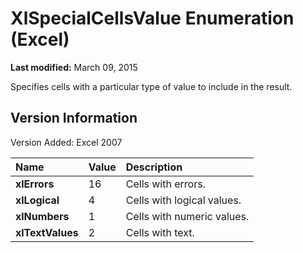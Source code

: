 
# XlSpecialCellsValue Enumeration (Excel)

 **Last modified:** March 09, 2015

Specifies cells with a particular type of value to include in the result.

## Version Information

Version Added: Excel 2007 



|**Name**|**Value**|**Description**|
|:-----|:-----|:-----|
| **xlErrors**|16|Cells with errors.|
| **xlLogical**|4|Cells with logical values.|
| **xlNumbers**|1|Cells with numeric values.|
| **xlTextValues**|2|Cells with text.|
